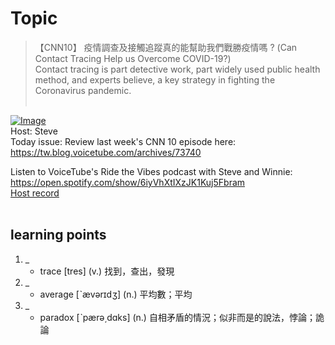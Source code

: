 # Topic

> 【CNN10】 疫情調查及接觸追蹤真的能幫助我們戰勝疫情嗎 ? (Can Contact Tracing Help us Overcome COVID-19?) <br>
> Contact tracing is part detective work, part widely used public health method, and experts believe, a key strategy in fighting the Coronavirus pandemic. <br>
>  <br>

[![Image](https://cdn.voicetube.com/assets/thumbnails/Jzud1ptEBys.jpg)](https://www.youtube.com/embed/Jzud1ptEBys?rel=0&showinfo=0&cc_load_policy=0&controls=1&autoplay=1&iv_load_policy=3&playsinline=1&wmode=transparent&start=101&end=113&enablejsapi=1&origin=https://tw.voicetube.com&widgetid=1)<br>
Host: Steve 
<br>Today issue: Review last week's CNN 10 episode here: https://tw.blog.voicetube.com/archives/73740

Listen to VoiceTube's Ride the Vibes podcast with Steve and Winnie: https://open.spotify.com/show/6iyVhXtIXzJK1Kuj5Fbram
<br>
[Host record](https://cdn.voicetube.com/tmp/everyday_records/stephen_vt_44701/4242.mp3)
<br><br>
## learning points
1. _
	* trace [tres] (v.) 找到，查出，發現
2. _
	* average [ˋævərɪdʒ] (n.) 平均數；平均
3. _
	* paradox [ˋpærə͵dɑks] (n.) 自相矛盾的情況；似非而是的說法，悖論；詭論
